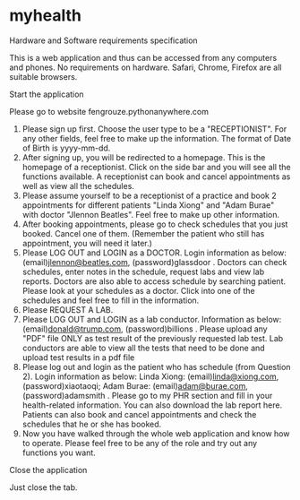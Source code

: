 # myhealth
Hardware and Software requirements specification

This is a web application and thus can be accessed from any computers and phones. No requirements on hardware. Safari, Chrome, Firefox are all suitable browsers.

Start the application

Please go to website fengrouze.pythonanywhere.com
1.	Please sign up first. Choose the user type to be a "RECEPTIONIST". For any other fields, feel free to make up the information. The format of Date of Birth is yyyy-mm-dd.
2.	After signing up, you will be redirected to a homepage. This is the homepage of a receptionist. Click on the side bar and you will see all the functions available. A receptionist can book and cancel appointments as well as view all the schedules.
3.	Please assume yourself to be a receptionist of a practice and book 2 appointments for different patients "Linda Xiong" and "Adam Burae" with doctor "Jlennon Beatles". Feel free to make up other information.
4.	After booking appointments, please go to check schedules that you just booked. Cancel one of them. (Remember the patient who still has appointment, you will need it later.)
5.	Please LOG OUT and LOGIN as a DOCTOR. Login information as below: (email)jlennon@beatles.com, (password)glassdoor . Doctors can check schedules, enter notes in the schedule, request labs and view lab reports.  Doctors are also able to access schedule by searching patient. Please look at your schedules as a doctor. Click into one of the schedules and feel free to fill in the information.
6.	Please REQUEST A LAB.
7.	Please LOG OUT and LOGIN as a lab conductor. Information as below: (email)donald@trump.com, (password)billions . Please upload any "PDF" file ONLY as test result of the previously requested lab test.  Lab conductors are able to view all the tests that need to be done and upload test results in a pdf file
8.	Please log out and login as the patient who has schedule (from Question 2). Login information as below: Linda Xiong: (email)linda@xiong.com, (password)xiaotaoqi; Adam Burae: (email)adam@burae.com, (password)adamsmith . Please go to my PHR section and fill in your health-related information. You can also download the lab report here. Patients can also book and cancel appointments and check the schedules that he or she has booked.
9.	Now you have walked through the whole web application and know how to operate. Please feel free to be any of the role and try out any functions you want.

Close the application

Just close the tab.
